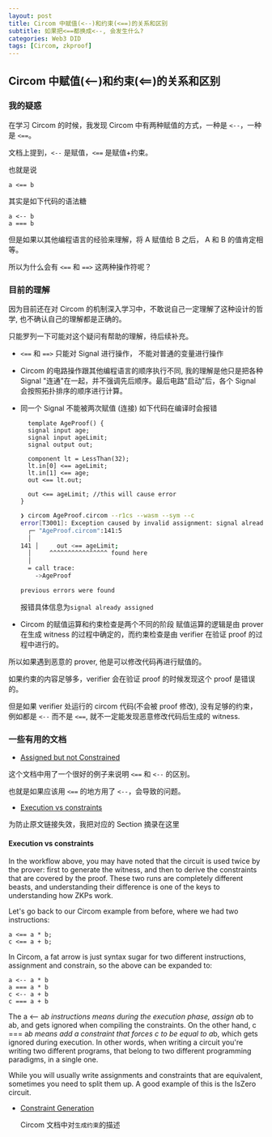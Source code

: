 ```yaml
---
layout: post
title: Circom 中赋值(<--)和约束(<==)的关系和区别
subtitle: 如果把<==都换成<--, 会发生什么?
categories: Web3 DID
tags: [Circom, zkproof]
---
```


## Circom 中赋值(<--)和约束(<==)的关系和区别

### 我的疑惑

在学习 Circom 的时候，我发现 Circom 中有两种赋值的方式，一种是 `<--`，一种是 `<==`。

文档上提到，`<--` 是赋值，`<==` 是赋值+约束。

也就是说

```circom
a <== b
```

其实是如下代码的语法糖

```circom
a <-- b
a === b
```

但是如果以其他编程语言的经验来理解，将 A 赋值给 B 之后， A 和 B 的值肯定相等。

所以为什么会有 `<==` 和 `==>` 这两种操作符呢？

### 目前的理解

因为目前还在对 Circom 的机制深入学习中，不敢说自己一定理解了这种设计的哲学, 也不确认自己的理解都是正确的。

只能罗列一下可能对这个疑问有帮助的理解，待后续补充。

- `<==` 和 `==>` 只能对 Signal 进行操作， 不能对普通的变量进行操作

- Circom 的电路操作跟其他编程语言的顺序执行不同, 我的理解是他只是把各种 Signal "连通"在一起，并不强调先后顺序。最后电路"启动"后，各个 Signal 会按照拓扑排序的顺序进行计算。

- 同一个 Signal 不能被两次赋值 (连接)
  如下代码在编译时会报错

  ```circom
    template AgeProof() {
    signal input age;
    signal input ageLimit;
    signal output out;

    component lt = LessThan(32);
    lt.in[0] <== ageLimit;
    lt.in[1] <== age;
    out <== lt.out;

    out <== ageLimit; //this will cause error
  }
  ```

  ```bash
  ❯ circom AgeProof.circom --r1cs --wasm --sym --c
  error[T3001]: Exception caused by invalid assignment: signal already assigned
    ┌─ "AgeProof.circom":141:5
    │
  141 │     out <== ageLimit;
    │     ^^^^^^^^^^^^^^^^ found here
    │
    = call trace:
      ->AgeProof

  previous errors were found
  ```

  报错具体信息为`signal already assigned`

- Circom 的赋值运算和约束检查是两个不同的阶段
  赋值运算的逻辑是由 prover 在生成 witness 的过程中确定的，而约束检查是由 verifier 在验证 proof 的过程中进行的。

所以如果遇到恶意的 prover, 他是可以修改代码再进行赋值的。

如果约束的内容足够多，verifier 会在验证 proof 的时候发现这个 proof 是错误的。

但是如果 verifier 处运行的 circom 代码(不会被 proof 修改), 没有足够的约束， 例如都是 `<--` 而不是 `<==`, 就不一定能发现恶意修改代码后生成的 witness.

### 一些有用的文档

- [Assigned but not Constrained](https://github.com/0xPARC/zk-bug-tracker#8-assigned-but-not-constrained)

这个文档中用了一个很好的例子来说明 `<==` 和 `<--` 的区别。

也就是如果应该用 `<==` 的地方用了 `<--`，会导致的问题。

- [Execution vs constraints](https://dev.to/spalladino/a-beginners-intro-to-coding-zero-knowledge-proofs-c56#:%7E:text=For%20instance%2C%20Circom%20only%20allows,be%20the%20set%20of%20constraints)

为防止原文链接失效，我把对应的 Section 摘录在这里

#### Execution vs constraints

In the workflow above, you may have noted that the circuit is used twice by the prover: first to generate the witness, and then to derive the constraints that are covered by the proof. These two runs are completely different beasts, and understanding their difference is one of the keys to understanding how ZKPs work.

Let's go back to our Circom example from before, where we had two instructions:

```circom
a <== a * b;
c <== a + b;
```

In Circom, a fat arrow is just syntax sugar for two different instructions, assignment and constrain, so the above can be expanded to:

```circom
a <-- a * b
a === a * b
c <-- a + b
c === a + b
```

The a <-- a*b instructions means during the execution phase, assign a*b to ab, and gets ignored when compiling the constraints. On the other hand, c === a*b means add a constraint that forces c to be equal to a*b, which gets ignored during execution. In other words, when writing a circuit you're writing two different programs, that belong to two different programming paradigms, in a single one.

While you will usually write assignments and constraints that are equivalent, sometimes you need to split them up. A good example of this is the IsZero circuit.

- [Constraint Generation](https://docs.circom.io/circom-language/constraint-generation/)

  Circom 文档中对`生成约束`的描述
